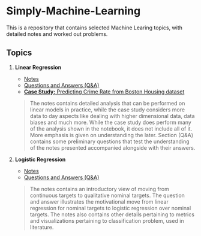 # Simply-Machine-Learning

This is a repository that contains selected Machine Learing topics, with detailed notes and worked out problems. 


## Topics 

 1. __Linear Regression__
    - [Notes](https://github.com/AceEviliano/Simply-Machine-Learning/blob/main/Linear%20Regression/Notes.ipynb)
    - [Questions and Answers (Q&A)](https://github.com/AceEviliano/Simply-Machine-Learning/blob/main/Linear%20Regression/Questions%20and%20Answers%20(Q%26A).pdf)
    - [__Case Study:__ Predicting Crime Rate from Boston Housing dataset](https://github.com/AceEviliano/Simply-Machine-Learning/blob/main/Linear%20Regression/Crime%20Rate%20prediction%20on%20Boston%20Housing%20dataset.ipynb)
    > The notes contains detailed analysis that can be performed on linear models in practice, while the case study considers more data to day aspects like dealing with higher dimensional data, data biases and much more. While the case study does perform many of the analysis shown in the notebook, it does not include all of it. More emphasis is given on understanding the later. Section (Q&A) contains some preliminary questions that test the understanding of the notes presented accompanied alongside with their answers.
    
 2. __Logistic Regression__
    - [Notes]()
    - [Questions and Answers (Q&A)]()
    > The notes contains an introductory view of moving from continuous targets to qualitative nominal targets. The question and answer illustrates the motivational move from linear regression for nominal targets to logistic regression over nominal targets. The notes also contains other details pertaining to metrics and visualizations pertaining to classification problem, used in literature.
